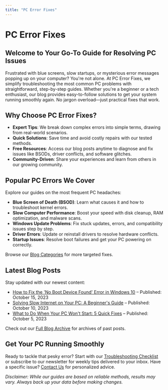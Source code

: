 ```yaml
---
title: "PC Error Fixes"
---
```


# PC Error Fixes

## Welcome to Your Go-To Guide for Resolving PC Issues

Frustrated with blue screens, slow startups, or mysterious error messages popping up on your computer? You're not alone. At PC Error Fixes, we simplify troubleshooting the most common PC problems with straightforward, step-by-step guides. Whether you're a beginner or a tech enthusiast, our blog provides easy-to-follow solutions to get your system running smoothly again. No jargon overload—just practical fixes that work.

## Why Choose PC Error Fixes?

- **Expert Tips**: We break down complex errors into simple terms, drawing from real-world scenarios.
- **Quick Solutions**: Save time and avoid costly repairs with our tested methods.
- **Free Resources**: Access our blog posts anytime to diagnose and fix issues like BSODs, driver conflicts, and software glitches.
- **Community-Driven**: Share your experiences and learn from others in our growing community.

## Popular PC Errors We Cover

Explore our guides on the most frequent PC headaches:

- **Blue Screen of Death (BSOD)**: Learn what causes it and how to troubleshoot kernel errors.
- **Slow Computer Performance**: Boost your speed with disk cleanup, RAM optimization, and malware scans.
- **Windows Update Problems**: Fix stuck updates, errors, and compatibility issues step by step.
- **Driver Errors**: Update or reinstall drivers to resolve hardware conflicts.
- **Startup Issues**: Resolve boot failures and get your PC powering on correctly.

Browse our [Blog Categories](blog-categories) for more targeted fixes.

## Latest Blog Posts

Stay updated with our newest content:

- [How to Fix the 'No Boot Device Found' Error in Windows 10](no-boot-device-fix) – Published: October 15, 2023
- [Solving Slow Internet on Your PC: A Beginner's Guide](slow-internet-fix) – Published: October 10, 2023
- [What to Do When Your PC Won't Start: 5 Quick Fixes](pc-wont-start) – Published: October 5, 2023

Check out our [Full Blog Archive](blog-archive) for archives of past posts.

## Get Your PC Running Smoothly

Ready to tackle that pesky error? Start with our [Troubleshooting Checklist](troubleshooting-checklist) or subscribe to our newsletter for weekly tips delivered to your inbox. Have a specific issue? [Contact Us](contact) for personalized advice.

*Disclaimer: While our guides are based on reliable methods, results may vary. Always back up your data before making changes.*